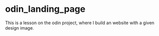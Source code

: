 # odin_landing_page

This is a lesson on the odin project, where I build an website with a given design image.